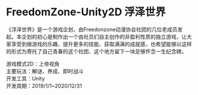 # FreedomZone-Unity2D 浮泽世界
《浮泽世界》是一个游戏企划，由Freedonzone动漫协会社团的几位老成员发起。本企划的初心是制作出一个由社员们自主创作的非盈利性质的独立游戏，让大家享受到做游戏的乐趣、提升更多的技能、获取满满的成就感，也希望能够以这样的形式为寄托了自己青春的这个社团、这个地方留下一块足够怀念一生纪念碑。

游戏模式2D：上帝视角  
主要玩法：解谜、养成、即时战斗  
开发工具：Unity  
开发周期：2019/1/1~2020/12/31 
